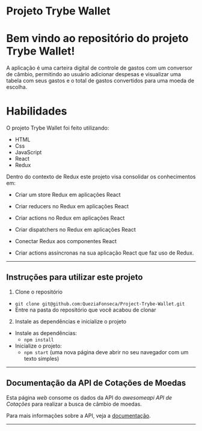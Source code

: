 # Projeto Trybe Wallet

# Bem vindo ao repositório do projeto Trybe Wallet!

A aplicação é uma carteira digital de controle de gastos com um conversor de câmbio, permitindo ao usuário adicionar despesas e visualizar uma tabela com seus gastos e o total de gastos convertidos para uma moeda de escolha.

# Habilidades

O projeto Trybe Wallet foi feito utilizando:
* HTML
* Css
* JavaScript 
* React
* Redux 

Dentro do contexto de Redux este projeto visa consolidar os conhecimentos em:
  * Criar um store Redux em aplicações React

  * Criar reducers no Redux em aplicações React

  * Criar actions no Redux em aplicações React

  * Criar dispatchers no Redux em aplicações React

  * Conectar Redux aos componentes React

  * Criar actions assíncronas na sua aplicação React que faz uso de Redux.

---

## Instruções para utilizar este projeto

1. Clone o repositório
  * `git clone git@github.com:QueziaFonseca/Project-Trybe-Wallet.git`
  * Entre na pasta do repositório que você acabou de clonar

2. Instale as dependências e inicialize o projeto
  * Instale as dependências:
    * `npm install`
  * Inicialize o projeto:
    * `npm start` (uma nova página deve abrir no seu navegador com um texto simples)
  
---

## Documentação da API de Cotações de Moedas

Esta página _web_ consome os dados da API do _awesomeapi API de Cotações_ para realizar a busca de câmbio de moedas. 

Para mais informações sobre a API, veja a [documentação](https://docs.awesomeapi.com.br/api-de-moedas).

---

